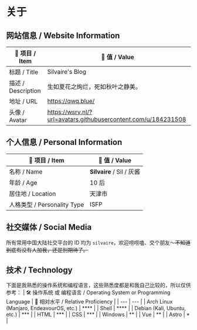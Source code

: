 # 关于


## 网站信息 / Website Information
| 📄 项目 / Item | 🔢 值 / Value |
| --- | --- |
| 标题 / Title | Silvaire's Blog |
| 描述 / Description | 生如夏花之绚烂，死如秋叶之静美。|
| 地址 / URL | https://qwq.blue/ |
| 头像 / Avatar | https://wsrv.nl/?url=avatars.githubusercontent.com/u/184231508 |

## 个人信息 / Personal Information

| 📄 项目 / Item | 🔢 值 / Value |
| - | - |
| 名称 / Name | **Silvaire** / Sil / 灰酱 |
| 年龄 / Age | 10 后 |
| 居住地 / Location | 天津市 |
| 人格类型 / Personality Type | ISFP |

## 社交媒体 / Social Media

所有常用中国大陆社交平台的 ID 均为 `silvaire`，欢迎唠唠嗑、交个朋友～~~不知道到底有没有人加我，还是别期待了。~~

## 技术 / Technology

下面是我熟悉的操作系统和编程语言，这些熟悉度都是和我自己比较的，所以仅供参考：
| 🛠 操作系统 或 编程语言 / Operating System or Programming Language | 🤔 相对水平 / Relative Proficiency |
| --- | --- |
| Arch Linux (Manjaro, EndeavourOS, etc.) | **** |
| Shell | **** |
| Debian (Kali, Ubuntu, etc.) | *** |
| HTML | *** |
| CSS | *** |
| Windows | ** |
| Vue | ** |
| Astro | * |